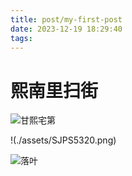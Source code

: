 ```yaml
---
title: post/my-first-post
date: 2023-12-19 18:29:40
tags:
---
```

# 熙南里扫街

![甘熙宅第](./assets/SJPS5334-2994999.png)

!(./assets/SJPS5320.png)

![落叶](./assets/SJPS5327.png)
